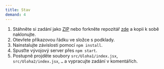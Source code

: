 ```yaml
---
title: Stav
demand: 4
---
```


1. Stáhněte si zadání jako [ZIP](https://github.com/Czechitas-podklady-WEB/Cviceni-React-stav/archive/zadani.zip) nebo forkněte repozitář [zde](https://github.com/Czechitas-podklady-WEB/Cviceni-React-stav) a kopii k sobě naklonujte.
1. Otevřete příkazovou řádku ve složce s podklady.
1. Nainstalujte závislosti pomocí `npm install`.
1. Spusťte vývojový server přes `npm start`.
1. Postupně projděte soubory `src/Uloha1/index.jsx`, `src/Uloha2/index.jsx`, `…` a vypracujte zadání v komentářích.

